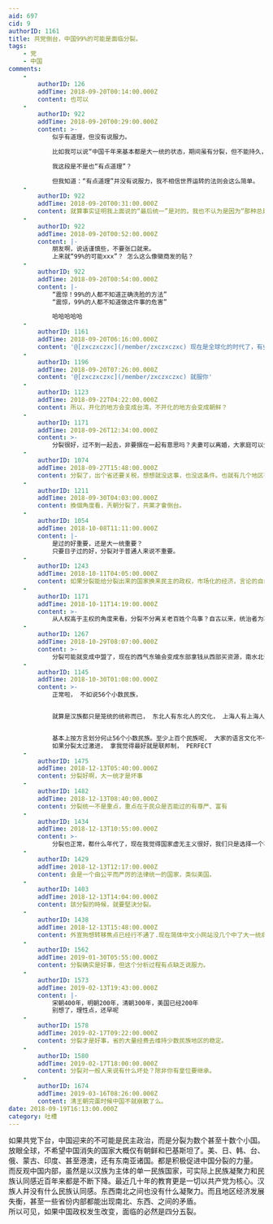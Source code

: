```yaml
---
aid: 697
cid: 9
authorID: 1161
title: 共党倒台，中国99%的可能是面临分裂。
tags:
    - 党
    - 中国
comments:
    -
        authorID: 126
        addTime: 2018-09-20T00:14:00.000Z
        content: 也可以
    -
        authorID: 922
        addTime: 2018-09-20T00:29:00.000Z
        content: >-
            似乎有道理，但没有说服力。  

            比如我可以说“中国千年来基本都是大一统的状态，期间虽有分裂，但不能持久，最终还是会形成统一局面，所以，共党倒台后，不管是否真的会分裂，最后还是会统一的”  

            我这段是不是也“有点道理”？  

            但我知道：“有点道理”并没有说服力，我不相信世界运转的法则会这么简单。
    -
        authorID: 922
        addTime: 2018-09-20T00:31:00.000Z
        content: 就算事实证明我上面说的“最后统一”是对的，我也不认为是因为“那种总是统一的规律在起主要作用”
    -
        authorID: 922
        addTime: 2018-09-20T00:52:00.000Z
        content: |-
            朋友啊，说话谨慎些，不要张口就来。  
            上来就“99%的可能xxx”？ 怎么这么像徽商发的贴？
    -
        authorID: 922
        addTime: 2018-09-20T00:54:00.000Z
        content: |-
            “震惊！99%的人都不知道正确洗脸的方法”  
            “震惊，99%的人都不知道做这件事的危害”

            哈哈哈哈哈
    -
        authorID: 1161
        addTime: 2018-09-20T06:16:00.000Z
        content: '@[zxczxczxc](/member/zxczxczxc) 现在是全球化的时代了，有些问题历史已经毫无参考价值。'
    -
        authorID: 1196
        addTime: 2018-09-20T07:26:00.000Z
        content: '@[zxczxczxc](/member/zxczxczxc) 就服你'
    -
        authorID: 1123
        addTime: 2018-09-22T04:22:00.000Z
        content: 所以，开化的地方会变成台湾，不开化的地方会变成朝鲜？
    -
        authorID: 1171
        addTime: 2018-09-26T12:34:00.000Z
        content: >-
            分裂很好，过不到一起去，非要捆在一起有意思吗？夫妻可以离婚，大家庭可以分家。偏偏国家不能分裂？有这样混蛋的逻辑吗？历史告诉我们，天下大势，合久必分，分久必合，这才是符合唯物辩证法的，一统江山万年青，从古至今，有吗？？？
    -
        authorID: 1074
        addTime: 2018-09-27T15:48:00.000Z
        content: 分裂了，出个省还要关税，想想就没这事，也没这条件。也就有几个地区有独立的条件。
    -
        authorID: 1211
        addTime: 2018-09-30T04:03:00.000Z
        content: 換個角度看，兲朝分裂了，共黨才會倒台。
    -
        authorID: 1054
        addTime: 2018-10-08T11:11:00.000Z
        content: |-
            是过的好重要，还是大一统重要？  
            只要日子过的好，分裂对于普通人来说不重要。
    -
        authorID: 1243
        addTime: 2018-10-11T04:05:00.000Z
        content: 如果分裂能给分裂出来的国家换来民主的政权，市场化的经济，言论的自由。我一百个赞成。
    -
        authorID: 1171
        addTime: 2018-10-11T14:19:00.000Z
        content: >-
            从人权高于主权的角度来看，分裂不分离关老百姓个鸟事？自古以来，统治者为巩固自己的疆域，让老百姓心甘情愿的为其卖命，充当炮灰，就把爱国主义民族主义的帽子牢牢的扣在老百姓的头上。不能自己做主的江山，爱国爱的又是谁的国，可见统治者的一派胡言。
    -
        authorID: 1267
        addTime: 2018-10-29T08:07:00.000Z
        content: >-
            分裂可能就变成中盟了，现在的西气东输会变成东部拿钱从西部买资源，南水北调变成北方拿钱从南方买水。行政力量变成市场力量，GDP有概率拉上去，但生活水准不变。现在没人做皇帝梦了，看好分裂后不会成乱世。
    -
        authorID: 1145
        addTime: 2018-10-30T01:08:00.000Z
        content: >-
            正常啦， 不如说56个小数民族，


            就算是汉族都只是笼统的统称而已， 东北人有东北人的文化， 上海人有上海人自己的文化， 就算是广东，也有分客家人， 潮汕人， 湛江雷州人。


            基本上按方言划分何止56个小数民族。至少上百个民族呢， 大家的语言文化不一样， 观点也不相同， 其实本来就根本很难融洽，
            如果分裂太过激进， 拿我觉得最好就是联邦制， PERFECT
    -
        authorID: 1475
        addTime: 2018-12-13T05:40:00.000Z
        content: 分裂好啊，大一统才是坏事
    -
        authorID: 1482
        addTime: 2018-12-13T08:40:00.000Z
        content: 分裂统一不是重点，重点在于民众是否能过的有尊严、富有
    -
        authorID: 1434
        addTime: 2018-12-13T10:55:00.000Z
        content: >-
            分裂也正常，都什么年代了，现在我觉得国家虚无主义很好，我们只是选择一个事宜生活的地方，仅此而已。这个国家如何分裂都唔关我事，只要民生政策好就可以。
    -
        authorID: 1429
        addTime: 2018-12-13T12:17:00.000Z
        content: 会是一个由公平而严厉的法律统一的国家，类似美国。
    -
        authorID: 1403
        addTime: 2018-12-13T14:04:00.000Z
        content: 該分裂的時候，就要堅決分裂。
    -
        authorID: 1438
        addTime: 2018-12-13T15:48:00.000Z
        content: 外宣狗想转移焦点已经行不通了.现在简体中文小网站没几个中了大一统病毒的人了吧
    -
        authorID: 1562
        addTime: 2019-01-30T05:55:00.000Z
        content: 分裂确实是好事，但这个分析过程有点缺乏说服力。
    -
        authorID: 1573
        addTime: 2019-02-13T19:43:00.000Z
        content: |-
            宋朝400年，明朝200年，清朝300年，美国已经200年  
            别想了，理性点，还早呢
    -
        authorID: 1578
        addTime: 2019-02-17T09:22:00.000Z
        content: 分裂才是好事，省的大量经费去维持少数民族地区的稳定。
    -
        authorID: 1580
        addTime: 2019-02-17T18:00:00.000Z
        content: 分裂对一般人来说有什么坏处？除非你有皇位要继承。
    -
        authorID: 1674
        addTime: 2019-03-16T08:26:00.000Z
        content: 清王朝完蛋时候中国不就崩散了么。
date: 2018-09-19T16:13:00.000Z
category: 吐槽
---
```


如果共党下台，中国迎来的不可能是民主政治，而是分裂为数个甚至十数个小国。放眼全球，不希望中国消失的国家大概仅有朝鲜和巴基斯坦了。美、日、韩、台、俄、蒙古、印度、甚至港澳，还有东南亚诸国。都是积极促进中国分裂的力量。  
而反观中国内部，虽然是以汉族为主体的单一民族国家，可实际上民族凝聚力和民族认同感近百年来都是不断下降。最近几十年的教育更是一切以共产党为核心。汉族人并没有什么民族认同感。东西南北之间也没有什么凝聚力。而且地区经济发展失衡，甚至一些省份内部都能出现南北、东西、之间的矛盾。  
所以可见，如果中国政权发生改变，面临的必然是四分五裂。
